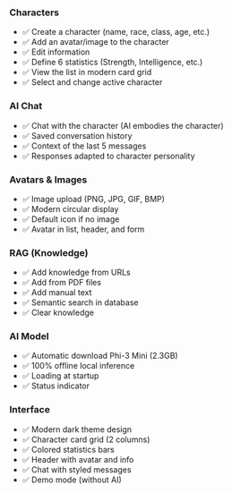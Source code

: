 ### **Characters**

- ✅ Create a character (name, race, class, age, etc.)
- ✅ Add an avatar/image to the character
- ✅ Edit information
- ✅ Define 6 statistics (Strength, Intelligence, etc.)
- ✅ View the list in modern card grid
- ✅ Select and change active character

### **AI Chat**

- ✅ Chat with the character (AI embodies the character)
- ✅ Saved conversation history
- ✅ Context of the last 5 messages
- ✅ Responses adapted to character personality

### **Avatars & Images**

- ✅ Image upload (PNG, JPG, GIF, BMP)
- ✅ Modern circular display
- ✅ Default icon if no image
- ✅ Avatar in list, header, and form

### **RAG (Knowledge)**

- ✅ Add knowledge from URLs
- ✅ Add from PDF files
- ✅ Add manual text
- ✅ Semantic search in database
- ✅ Clear knowledge

### **AI Model**

- ✅ Automatic download Phi-3 Mini (2.3GB)
- ✅ 100% offline local inference
- ✅ Loading at startup
- ✅ Status indicator

### **Interface**

- ✅ Modern dark theme design
- ✅ Character card grid (2 columns)
- ✅ Colored statistics bars
- ✅ Header with avatar and info
- ✅ Chat with styled messages
- ✅ Demo mode (without AI)
